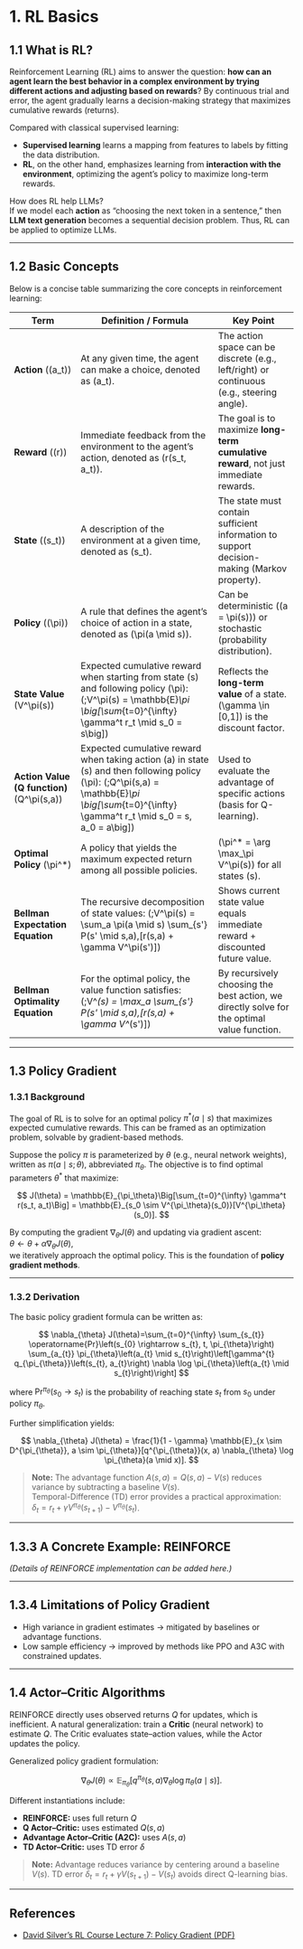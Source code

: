# 1. RL Basics

## 1.1 What is RL?

Reinforcement Learning (RL) aims to answer the question: **how can an agent learn the best behavior in a complex environment by trying different actions and adjusting based on rewards**? By continuous trial and error, the agent gradually learns a decision-making strategy that maximizes cumulative rewards (returns).

Compared with classical supervised learning:  
- **Supervised learning** learns a mapping from features to labels by fitting the data distribution.  
- **RL**, on the other hand, emphasizes learning from **interaction with the environment**, optimizing the agent’s policy to maximize long-term rewards.  

How does RL help LLMs?  
If we model each **action** as “choosing the next token in a sentence,” then **LLM text generation** becomes a sequential decision problem. Thus, RL can be applied to optimize LLMs.

---

## 1.2 Basic Concepts

Below is a concise table summarizing the core concepts in reinforcement learning:

| Term                | Definition / Formula                                                                                                  | Key Point                                                                                         |
|---------------------|------------------------------------------------------------------------------------------------------------------------|---------------------------------------------------------------------------------------------------|
| **Action** (\(a_t\))  | At any given time, the agent can make a choice, denoted as \(a_t\).                                                   | The action space can be discrete (e.g., left/right) or continuous (e.g., steering angle).         |
| **Reward** (\(r\))    | Immediate feedback from the environment to the agent’s action, denoted as \(r(s_t, a_t)\).                           | The goal is to maximize **long-term cumulative reward**, not just immediate rewards.              |
| **State** (\(s_t\))   | A description of the environment at a given time, denoted as \(s_t\).                                                 | The state must contain sufficient information to support decision-making (Markov property).        |
| **Policy** (\(\pi\))  | A rule that defines the agent’s choice of action in a state, denoted as \(\pi(a \mid s)\).                           | Can be deterministic (\(a = \pi(s)\)) or stochastic (probability distribution).                    |
| **State Value** \(V^\pi(s)\) | Expected cumulative reward when starting from state \(s\) and following policy \(\pi\):  \(\;V^\pi(s) = \mathbb{E}_\pi \big[\sum_{t=0}^{\infty} \gamma^t r_t \mid s_0 = s\big]\) | Reflects the **long-term value** of a state. \(\gamma \in [0,1]\) is the discount factor.         |
| **Action Value (Q function)** \(Q^\pi(s,a)\) | Expected cumulative reward when taking action \(a\) in state \(s\) and then following policy \(\pi\):  \(\;Q^\pi(s,a) = \mathbb{E}_\pi \big[\sum_{t=0}^{\infty} \gamma^t r_t \mid s_0 = s, a_0 = a\big]\) | Used to evaluate the advantage of specific actions (basis for Q-learning).                        |
| **Optimal Policy** \(\pi^*\) | A policy that yields the maximum expected return among all possible policies.                                   | \(\pi^* = \arg \max_\pi V^\pi(s)\) for all states \(s\).                                          |
| **Bellman Expectation Equation** | The recursive decomposition of state values:  \(\;V^\pi(s) = \sum_a \pi(a \mid s) \sum_{s'} P(s' \mid s,a)\,[r(s,a) + \gamma V^\pi(s')]\) | Shows current state value equals immediate reward + discounted future value.                      |
| **Bellman Optimality Equation** | For the optimal policy, the value function satisfies:  \(\;V^*(s) = \max_a \sum_{s'} P(s' \mid s,a)\,[r(s,a) + \gamma V^*(s')]\) | By recursively choosing the best action, we directly solve for the optimal value function.         |


---

## 1.3 Policy Gradient

### 1.3.1 Background

The goal of RL is to solve for an optimal policy $\pi^*(a \mid s)$ that maximizes expected cumulative rewards. This can be framed as an optimization problem, solvable by gradient-based methods.

Suppose the policy $\pi$ is parameterized by $\theta$ (e.g., neural network weights), written as $\pi(a \mid s; \theta)$, abbreviated $\pi_\theta$. The objective is to find optimal parameters $\theta^*$ that maximize:

$$
J(\theta) = \mathbb{E}_{\pi_\theta}\Big[\sum_{t=0}^{\infty} \gamma^t r(s_t, a_t)\Big] 
= \mathbb{E}_{s_0 \sim V^{\pi_\theta}(s_0)}[V^{\pi_\theta}(s_0)].
$$

By computing the gradient $\nabla_\theta J(\theta)$ and updating via gradient ascent:  
$\theta \leftarrow \theta + \alpha \nabla_\theta J(\theta)$,  
we iteratively approach the optimal policy. This is the foundation of **policy gradient methods**.

---

### 1.3.2 Derivation

The basic policy gradient formula can be written as:

$$
\nabla_{\theta} J(\theta)=\sum_{t=0}^{\infty} \sum_{s_{t}} \operatorname{Pr}\left(s_{0} \rightarrow s_{t}, t, \pi_{\theta}\right) \sum_{a_{t}} \pi_{\theta}\left(a_{t} \mid s_{t}\right)\left[\gamma^{t} q_{\pi_{\theta}}\left(s_{t}, a_{t}\right) \nabla \log \pi_{\theta}\left(a_{t} \mid s_{t}\right)\right]
$$

where $\Pr^{\pi_\theta}(s_0 \to s_t)$ is the probability of reaching state $s_t$ from $s_0$ under policy $\pi_\theta$.

Further simplification yields:

$$
\nabla_{\theta} J(\theta) 
= \frac{1}{1 - \gamma} \mathbb{E}_{x \sim D^{\pi_{\theta}}, a \sim \pi_{\theta}}[q^{\pi_{\theta}}(x, a) \nabla_{\theta} \log \pi_{\theta}(a \mid x)].
$$

> **Note:** The advantage function $A(s, a) = Q(s, a) - V(s)$ reduces variance by subtracting a baseline $V(s)$.  
> Temporal-Difference (TD) error provides a practical approximation:  
> $\delta_t = r_t + \gamma V^{\pi_\theta}(s_{t+1}) - V^{\pi_\theta}(s_t)$.

---

## 1.3.3 A Concrete Example: REINFORCE

*(Details of REINFORCE implementation can be added here.)*

---

## 1.3.4 Limitations of Policy Gradient

- High variance in gradient estimates → mitigated by baselines or advantage functions.  
- Low sample efficiency → improved by methods like PPO and A3C with constrained updates.  

---

## 1.4 Actor–Critic Algorithms

REINFORCE directly uses observed returns $Q$ for updates, which is inefficient. A natural generalization: train a **Critic** (neural network) to estimate $Q$. The Critic evaluates state–action values, while the Actor updates the policy.

Generalized policy gradient formulation:

$$
\nabla_{\theta} J(\theta) \propto \mathbb{E}_{\pi_\theta}[q^{\pi_\theta}(s, a)\nabla_{\theta} \log \pi_\theta(a \mid s)].
$$

Different instantiations include:
- **REINFORCE:** uses full return $Q$  
- **Q Actor–Critic:** uses estimated $Q(s, a)$  
- **Advantage Actor–Critic (A2C):** uses $A(s, a)$  
- **TD Actor–Critic:** uses TD error $\delta$

> **Note:** Advantage reduces variance by centering around a baseline $V(s)$. TD error $\delta_t = r_t + \gamma V(s_{t+1}) - V(s_t)$ avoids direct Q-learning bias.

---

## References

- [David Silver’s RL Course Lecture 7: Policy Gradient (PDF)](https://www.davidsilver.uk/wp-content/uploads/2020/03/pg.pdf)

